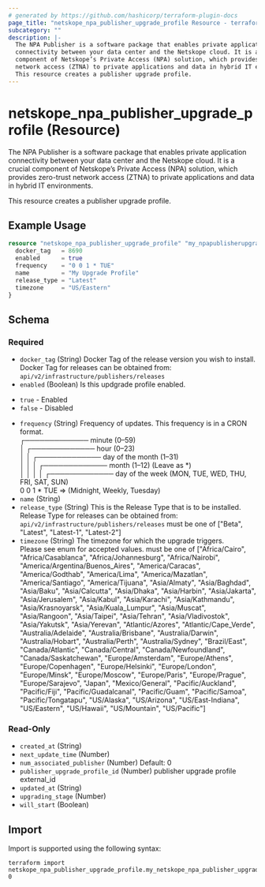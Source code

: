 ```yaml
---
# generated by https://github.com/hashicorp/terraform-plugin-docs
page_title: "netskope_npa_publisher_upgrade_profile Resource - terraform-provider-netskope"
subcategory: ""
description: |-
  The NPA Publisher is a software package that enables private application
  connectivity between your data center and the Netskope cloud. It is a crucial
  component of Netskope’s Private Access (NPA) solution, which provides zero-trust
  network access (ZTNA) to private applications and data in hybrid IT environments.
  This resource creates a publisher upgrade profile.
---
```


# netskope_npa_publisher_upgrade_profile (Resource)

The NPA Publisher is a software package that enables private application
connectivity between your data center and the Netskope cloud. It is a crucial
component of Netskope’s Private Access (NPA) solution, which provides zero-trust
network access (ZTNA) to private applications and data in hybrid IT environments.

This resource creates a publisher upgrade profile.

## Example Usage

```terraform
resource "netskope_npa_publisher_upgrade_profile" "my_npapublisherupgradeprofile" {
  docker_tag   = 8690
  enabled      = true
  frequency    = "0 0 1 * TUE"
  name         = "My Upgrade Profile"
  release_type = "Latest"
  timezone     = "US/Eastern"
}
```

<!-- schema generated by tfplugindocs -->
## Schema

### Required

- `docker_tag` (String) Docker Tag of the release version you wish to install. \
Docker Tag for releases can be obtained from: \
`api/v2/infrastructure/publishers/releases`
- `enabled` (Boolean) Is this updgrade profile enabled.
* `true` - Enabled
* `false` - Disabled
- `frequency` (String) Frequency of updates. This frequency is in a CRON format. \
┌───────────── minute (0–59) \
│ ┌───────────── hour (0–23) \
│ │ ┌───────────── day of the month (1–31) \
│ │ │ ┌───────────── month (1–12) (Leave as *) \
│ │ │ │ ┌───────────── day of the week (MON, TUE, WED, THU, FRI, SAT, SUN) \
0 0 1 * TUE => (Midnight, Weekly, Tuesday)
- `name` (String)
- `release_type` (String) This is the Release Type that is to be installed. \
Release Type for releases can be obtained from: \
`api/v2/infrastructure/publishers/releases`
must be one of ["Beta", "Latest", "Latest-1", "Latest-2"]
- `timezone` (String) The timezone for which the upgrade triggers. \
Please see enum for accepted values.
must be one of ["Africa/Cairo", "Africa/Casablanca", "Africa/Johannesburg", "Africa/Nairobi", "America/Argentina/Buenos_Aires", "America/Caracas", "America/Godthab", "America/Lima", "America/Mazatlan", "America/Santiago", "America/Tijuana", "Asia/Almaty", "Asia/Baghdad", "Asia/Baku", "Asia/Calcutta", "Asia/Dhaka", "Asia/Harbin", "Asia/Jakarta", "Asia/Jerusalem", "Asia/Kabul", "Asia/Karachi", "Asia/Kathmandu", "Asia/Krasnoyarsk", "Asia/Kuala_Lumpur", "Asia/Muscat", "Asia/Rangoon", "Asia/Taipei", "Asia/Tehran", "Asia/Vladivostok", "Asia/Yakutsk", "Asia/Yerevan", "Atlantic/Azores", "Atlantic/Cape_Verde", "Australia/Adelaide", "Australia/Brisbane", "Australia/Darwin", "Australia/Hobart", "Australia/Perth", "Australia/Sydney", "Brazil/East", "Canada/Atlantic", "Canada/Central", "Canada/Newfoundland", "Canada/Saskatchewan", "Europe/Amsterdam", "Europe/Athens", "Europe/Copenhagen", "Europe/Helsinki", "Europe/London", "Europe/Minsk", "Europe/Moscow", "Europe/Paris", "Europe/Prague", "Europe/Sarajevo", "Japan", "Mexico/General", "Pacific/Auckland", "Pacific/Fiji", "Pacific/Guadalcanal", "Pacific/Guam", "Pacific/Samoa", "Pacific/Tongatapu", "US/Alaska", "US/Arizona", "US/East-Indiana", "US/Eastern", "US/Hawaii", "US/Mountain", "US/Pacific"]

### Read-Only

- `created_at` (String)
- `next_update_time` (Number)
- `num_associated_publisher` (Number) Default: 0
- `publisher_upgrade_profile_id` (Number) publisher upgrade profile external_id
- `updated_at` (String)
- `upgrading_stage` (Number)
- `will_start` (Boolean)

## Import

Import is supported using the following syntax:

```shell
terraform import netskope_npa_publisher_upgrade_profile.my_netskope_npa_publisher_upgrade_profile 0
```
